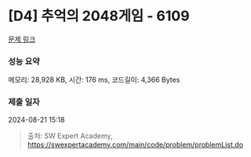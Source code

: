 # [D4] 추억의 2048게임 - 6109 

[문제 링크](https://swexpertacademy.com/main/code/problem/problemDetail.do?contestProbId=AWbrg9uabZsDFAWQ) 

### 성능 요약

메모리: 28,928 KB, 시간: 176 ms, 코드길이: 4,366 Bytes

### 제출 일자

2024-08-21 15:18



> 출처: SW Expert Academy, https://swexpertacademy.com/main/code/problem/problemList.do